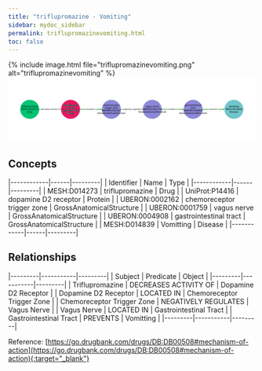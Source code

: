 ```yaml
---
title: "triflupromazine - Vomiting"
sidebar: mydoc_sidebar
permalink: triflupromazinevomiting.html
toc: false 
---
```


{% include image.html file="triflupromazinevomiting.png" alt="triflupromazinevomiting" %}![Path Visualization](/images/triflupromazinevomiting.png)

## Concepts

|------------|------|---------|
| Identifier | Name | Type    |
|------------|------|---------|
| MESH:D014273 | triflupromazine | Drug |
| UniProt:P14416 | dopamine D2 receptor | Protein |
| UBERON:0002162 | chemoreceptor trigger zone | GrossAnatomicalStructure |
| UBERON:0001759 | vagus nerve | GrossAnatomicalStructure |
| UBERON:0004908 | gastrointestinal tract | GrossAnatomicalStructure |
| MESH:D014839 | Vomitting | Disease |
|------------|------|---------|

## Relationships

|---------|-----------|---------|
| Subject | Predicate | Object  |
|---------|-----------|---------|
| Triflupromazine | DECREASES ACTIVITY OF | Dopamine D2 Receptor |
| Dopamine D2 Receptor | LOCATED IN | Chemoreceptor Trigger Zone |
| Chemoreceptor Trigger Zone | NEGATIVELY REGULATES | Vagus Nerve |
| Vagus Nerve | LOCATED IN | Gastrointestinal Tract |
| Gastrointestinal Tract | PREVENTS | Vomitting |
|---------|-----------|---------|

Reference: [https://go.drugbank.com/drugs/DB:DB00508#mechanism-of-action](https://go.drugbank.com/drugs/DB:DB00508#mechanism-of-action){:target="_blank"}